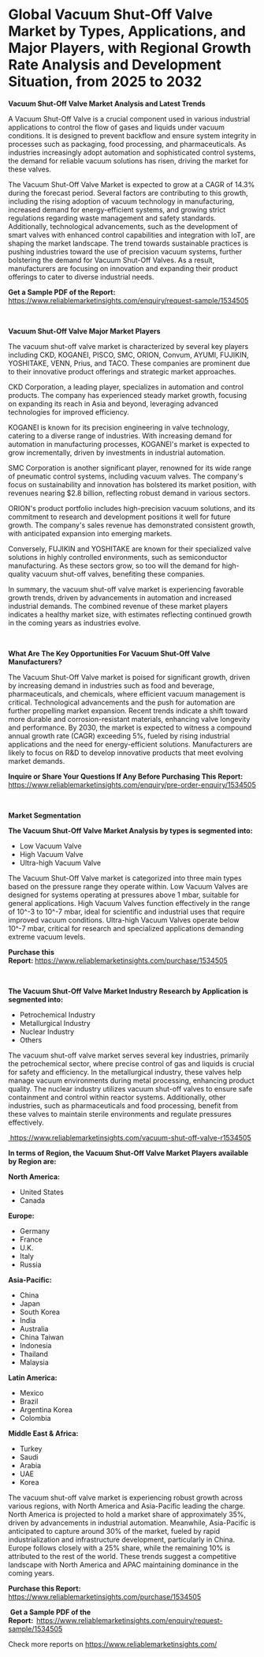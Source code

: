 <p><h1>Global Vacuum Shut-Off Valve Market by Types, Applications, and Major Players, with Regional Growth Rate Analysis and Development Situation, from 2025 to 2032</h1></p><p><strong>Vacuum Shut-Off Valve Market Analysis and Latest Trends</strong></p>
<p><p>A Vacuum Shut-Off Valve is a crucial component used in various industrial applications to control the flow of gases and liquids under vacuum conditions. It is designed to prevent backflow and ensure system integrity in processes such as packaging, food processing, and pharmaceuticals. As industries increasingly adopt automation and sophisticated control systems, the demand for reliable vacuum solutions has risen, driving the market for these valves.</p><p>The Vacuum Shut-Off Valve Market is expected to grow at a CAGR of 14.3% during the forecast period. Several factors are contributing to this growth, including the rising adoption of vacuum technology in manufacturing, increased demand for energy-efficient systems, and growing strict regulations regarding waste management and safety standards. Additionally, technological advancements, such as the development of smart valves with enhanced control capabilities and integration with IoT, are shaping the market landscape. The trend towards sustainable practices is pushing industries toward the use of precision vacuum systems, further bolstering the demand for Vacuum Shut-Off Valves. As a result, manufacturers are focusing on innovation and expanding their product offerings to cater to diverse industrial needs.</p></p>
<p><strong>Get a Sample PDF of the Report:&nbsp;</strong> <a href="https://www.reliablemarketinsights.com/enquiry/request-sample/1534505?utm_campaign=3284&utm_medium=2&utm_source=Github&utm_content=ia&utm_term=11042025&utm_id=vacuum-shut-off-valve">https://www.reliablemarketinsights.com/enquiry/request-sample/1534505</a></p>
<p>&nbsp;</p>
<p><strong>Vacuum Shut-Off Valve Major Market Players</strong></p>
<p><p>The vacuum shut-off valve market is characterized by several key players including CKD, KOGANEI, PISCO, SMC, ORION, Convum, AYUMI, FUJIKIN, YOSHITAKE, VENN, Prius, and TACO. These companies are prominent due to their innovative product offerings and strategic market approaches.</p><p>CKD Corporation, a leading player, specializes in automation and control products. The company has experienced steady market growth, focusing on expanding its reach in Asia and beyond, leveraging advanced technologies for improved efficiency. </p><p>KOGANEI is known for its precision engineering in valve technology, catering to a diverse range of industries. With increasing demand for automation in manufacturing processes, KOGANEI's market is expected to grow incrementally, driven by investments in industrial automation.</p><p>SMC Corporation is another significant player, renowned for its wide range of pneumatic control systems, including vacuum valves. The company's focus on sustainability and innovation has bolstered its market position, with revenues nearing $2.8 billion, reflecting robust demand in various sectors.</p><p>ORION's product portfolio includes high-precision vacuum solutions, and its commitment to research and development positions it well for future growth. The company's sales revenue has demonstrated consistent growth, with anticipated expansion into emerging markets.</p><p>Conversely, FUJIKIN and YOSHITAKE are known for their specialized valve solutions in highly controlled environments, such as semiconductor manufacturing. As these sectors grow, so too will the demand for high-quality vacuum shut-off valves, benefiting these companies.</p><p>In summary, the vacuum shut-off valve market is experiencing favorable growth trends, driven by advancements in automation and increased industrial demands. The combined revenue of these market players indicates a healthy market size, with estimates reflecting continued growth in the coming years as industries evolve.</p></p>
<p>&nbsp;</p>
<p><strong>What Are The Key Opportunities For Vacuum Shut-Off Valve Manufacturers?</strong></p>
<p><p>The Vacuum Shut-Off Valve market is poised for significant growth, driven by increasing demand in industries such as food and beverage, pharmaceuticals, and chemicals, where efficient vacuum management is critical. Technological advancements and the push for automation are further propelling market expansion. Recent trends indicate a shift toward more durable and corrosion-resistant materials, enhancing valve longevity and performance. By 2030, the market is expected to witness a compound annual growth rate (CAGR) exceeding 5%, fueled by rising industrial applications and the need for energy-efficient solutions. Manufacturers are likely to focus on R&D to develop innovative products that meet evolving market demands.</p></p>
<p><strong>Inquire or Share Your Questions If Any Before Purchasing This Report:</strong> <a href="https://www.reliablemarketinsights.com/enquiry/pre-order-enquiry/1534505?utm_campaign=3284&utm_medium=2&utm_source=Github&utm_content=ia&utm_term=11042025&utm_id=vacuum-shut-off-valve">https://www.reliablemarketinsights.com/enquiry/pre-order-enquiry/1534505</a></p>
<p>&nbsp;</p>
<p><strong>Market Segmentation</strong></p>
<p><strong>The Vacuum Shut-Off Valve Market Analysis by types is segmented into:</strong></p>
<p><ul><li>Low Vacuum Valve</li><li>High Vacuum Valve</li><li>Ultra-high Vacuum Valve</li></ul></p>
<p><p>The Vacuum Shut-Off Valve market is categorized into three main types based on the pressure range they operate within. Low Vacuum Valves are designed for systems operating at pressures above 1 mbar, suitable for general applications. High Vacuum Valves function effectively in the range of 10^-3 to 10^-7 mbar, ideal for scientific and industrial uses that require improved vacuum conditions. Ultra-high Vacuum Valves operate below 10^-7 mbar, critical for research and specialized applications demanding extreme vacuum levels.</p></p>
<p><strong>Purchase this Report:&nbsp;</strong><a href="https://www.reliablemarketinsights.com/purchase/1534505?utm_campaign=3284&utm_medium=2&utm_source=Github&utm_content=ia&utm_term=11042025&utm_id=vacuum-shut-off-valve">https://www.reliablemarketinsights.com/purchase/1534505</a></p>
<p>&nbsp;</p>
<p><strong>The Vacuum Shut-Off Valve Market Industry Research by Application is segmented into:</strong></p>
<p><ul><li>Petrochemical Industry</li><li>Metallurgical Industry</li><li>Nuclear Industry</li><li>Others</li></ul></p>
<p><p>The vacuum shut-off valve market serves several key industries, primarily the petrochemical sector, where precise control of gas and liquids is crucial for safety and efficiency. In the metallurgical industry, these valves help manage vacuum environments during metal processing, enhancing product quality. The nuclear industry utilizes vacuum shut-off valves to ensure safe containment and control within reactor systems. Additionally, other industries, such as pharmaceuticals and food processing, benefit from these valves to maintain sterile environments and regulate pressures effectively.</p></p>
<p><a href="https://www.reliablemarketinsights.com/vacuum-shut-off-valve-r1534505?utm_campaign=3284&utm_medium=2&utm_source=Github&utm_content=ia&utm_term=11042025&utm_id=vacuum-shut-off-valve">&nbsp;https://www.reliablemarketinsights.com/vacuum-shut-off-valve-r1534505</a></p>
<p><strong>In terms of Region, the Vacuum Shut-Off Valve Market Players available by Region are:</strong></p>
<p>
    <p> <strong> North America: </strong>
        <ul>
            <li>United States</li>
            <li>Canada</li>
        </ul>
        </p> 
    <p> <strong> Europe: </strong>
        <ul>
            <li>Germany</li>
            <li>France</li>
            <li>U.K.</li>
            <li>Italy</li>
            <li>Russia</li>
        </ul>
        </p> 
    <p> <strong> Asia-Pacific: </strong>
        <ul>
            <li>China</li>
            <li>Japan</li>
            <li>South Korea</li>
            <li>India</li>
            <li>Australia</li>
            <li>China Taiwan</li>
            <li>Indonesia</li>
            <li>Thailand</li>
            <li>Malaysia</li>
        </ul>
        </p> 
    <p> <strong> Latin America: </strong>
        <ul>
            <li>Mexico</li>
            <li>Brazil</li>
            <li>Argentina Korea</li>
            <li>Colombia</li>
        </ul>
        </p> 
    <p> <strong> Middle East & Africa: </strong>
        <ul>
            <li>Turkey</li>
            <li>Saudi</li>
            <li>Arabia</li>
            <li>UAE</li>
            <li>Korea</li>
        </ul>
    </p>
    </p>
<p><p>The vacuum shut-off valve market is experiencing robust growth across various regions, with North America and Asia-Pacific leading the charge. North America is projected to hold a market share of approximately 35%, driven by advancements in industrial automation. Meanwhile, Asia-Pacific is anticipated to capture around 30% of the market, fueled by rapid industrialization and infrastructure development, particularly in China. Europe follows closely with a 25% share, while the remaining 10% is attributed to the rest of the world. These trends suggest a competitive landscape with North America and APAC maintaining dominance in the coming years.</p></p>
<p><strong>Purchase this Report: </strong><a href="https://www.reliablemarketinsights.com/purchase/1534505?utm_campaign=3284&utm_medium=2&utm_source=Github&utm_content=ia&utm_term=11042025&utm_id=vacuum-shut-off-valve">https://www.reliablemarketinsights.com/purchase/1534505</a></p>
<p>&nbsp;<strong>Get a Sample PDF of the Report:&nbsp;&nbsp;</strong><a href="https://www.reliablemarketinsights.com/enquiry/request-sample/1534505?utm_campaign=3284&utm_medium=2&utm_source=Github&utm_content=ia&utm_term=11042025&utm_id=vacuum-shut-off-valve">https://www.reliablemarketinsights.com/enquiry/request-sample/1534505</a></p>
<p><strong></strong></p>
<p>Check more reports on <a href="https://www.reliablemarketinsights.com/?utm_campaign=3284&utm_medium=2&utm_source=Github&utm_content=ia&utm_term=11042025&utm_id=vacuum-shut-off-valve">https://www.reliablemarketinsights.com/</a></p>